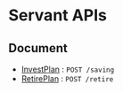 # Servant APIs
## Document
 * [InvestPlan](docs/investPlan.md) : `POST /saving` 
 * [RetirePlan](docs/retirePlan.md) : `POST /retire`